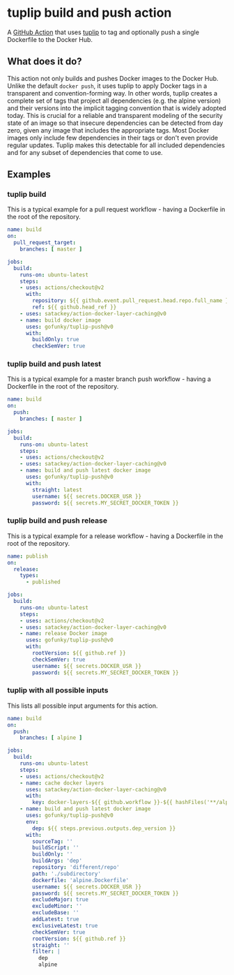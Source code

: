 # tuplip build and push action
A [GitHub Action](https://github.com/features/actions) that uses [tuplip](https://github.com/gofunky/tuplip) to tag and optionally push a single Dockerfile 
to the Docker Hub.

## What does it do?

This action not only builds and pushes Docker images to the Docker Hub.
Unlike the default `docker push`, it uses tuplip to apply Docker tags in a transparent and convention-forming way.
In other words, tuplip creates a complete set of tags that project all dependencies (e.g. the alpine version) 
and their versions into the implicit tagging convention that is widely adopted today.
This is crucial for a reliable and transparent modeling of the security state of an image
so that insecure dependencies can be detected from day zero, given any image that includes the appropriate tags.
Most Docker images only include few dependencies in their tags or don't even provide regular updates.
Tuplip makes this detectable for all included dependencies and for any subset of dependencies that come to use.

## Examples

### tuplip build

This is a typical example for a pull request workflow - having a Dockerfile in the root of the repository.

```yaml
name: build
on:
  pull_request_target:
    branches: [ master ]

jobs:
  build:
    runs-on: ubuntu-latest
    steps:
    - uses: actions/checkout@v2
      with:
        repository: ${{ github.event.pull_request.head.repo.full_name }}
        ref: ${{ github.head_ref }}
    - uses: satackey/action-docker-layer-caching@v0
    - name: build docker image
      uses: gofunky/tuplip-push@v0
      with:
        buildOnly: true
        checkSemVer: true
```

### tuplip build and push latest

This is a typical example for a master branch push workflow - having a Dockerfile in the root of the repository.

```yaml
name: build
on:
  push:
    branches: [ master ]

jobs:
  build:
    runs-on: ubuntu-latest
    steps:
    - uses: actions/checkout@v2
    - uses: satackey/action-docker-layer-caching@v0
    - name: build and push latest docker image
      uses: gofunky/tuplip-push@v0
      with:
        straight: latest
        username: ${{ secrets.DOCKER_USR }}
        password: ${{ secrets.MY_SECRET_DOCKER_TOKEN }}
```

### tuplip build and push release

This is a typical example for a release workflow - having a Dockerfile in the root of the repository.

```yaml
name: publish
on:
  release:
    types:
      - published

jobs:
  build:
    runs-on: ubuntu-latest
    steps:
    - uses: actions/checkout@v2
    - uses: satackey/action-docker-layer-caching@v0
    - name: release Docker image
      uses: gofunky/tuplip-push@v0
      with:
        rootVersion: ${{ github.ref }}
        checkSemVer: true
        username: ${{ secrets.DOCKER_USR }}
        password: ${{ secrets.MY_SECRET_DOCKER_TOKEN }}
```

### tuplip with all possible inputs

This lists all possible input arguments for this action.

```yaml
name: build
on:
  push:
    branches: [ alpine ]

jobs:
  build:
    runs-on: ubuntu-latest
    steps:
    - uses: actions/checkout@v2
    - name: cache docker layers
      uses: satackey/action-docker-layer-caching@v0
      with:
        key: docker-layers-${{ github.workflow }}-${{ hashFiles('**/alpine.Dockerfile') }}
    - name: build and push latest docker image
      uses: gofunky/tuplip-push@v0
      env:
        dep: ${{ steps.previous.outputs.dep_version }}
      with:
        sourceTag: ''
        buildScript: ''
        buildOnly: ''
        buildArgs: 'dep'
        repository: 'different/repo'
        path: './subdirectory'
        dockerfile: 'alpine.Dockerfile'
        username: ${{ secrets.DOCKER_USR }}
        password: ${{ secrets.MY_SECRET_DOCKER_TOKEN }}
        excludeMajor: true
        excludeMinor: ''
        excludeBase: ''
        addLatest: true
        exclusiveLatest: true
        checkSemVer: true
        rootVersion: ${{ github.ref }}
        straight: ''
        filter: |
          dep
          alpine
```
